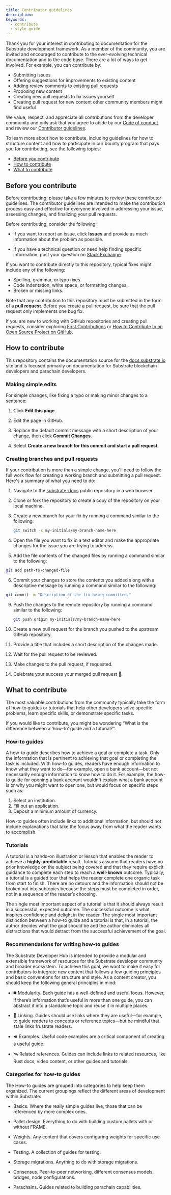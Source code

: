```yaml
---
title: Contributor guidelines
description:
keywords:
  - contribute
  - style guide
---
```


Thank you for your interest in contributing to documentation for the Substrate development framework.
As a member of the community, you are invited and encouraged to contribute to the ever-evolving technical documentation and to the code base.
There are a lot of ways to get involved.
For example, you can contribute by:

- Submitting issues
- Offering suggestions for improvements to existing content
- Adding review comments to existing pull requests
- Proposing new content
- Creating new pull requests to fix issues yourself
- Creating pull request for new content other community members might find useful

We value, respect, and appreciate all contributions from the developer community and only ask that you agree to abide by our [Code of conduct](https://github.com/paritytech/substrate/blob/master/docs/CODE_OF_CONDUCT.md) and review our [Contributor guidelines](/community/contributor-guidelines/).

To learn more about how to contribute, including guidelines for how to structure content and how to participate in our bounty program that pays you for contributing, see the following topics:

- [Before you contribute](#before-you-contribute)
- [How to contribute](#how-to-contribute)
- [What to contribute](#what-to-contribute)
  
## Before you contribute

Before contributing, please take a few minutes to review these contributor guidelines. 
The contributor guidelines are intended to make the contribution process easy and effective for everyone involved in addressing your issue, assessing changes, and finalizing your pull requests.

Before contributing, consider the following:

* If you want to report an issue, click **Issues** and provide as much information about the problem as possible.

* If you have a technical question or need help finding specific information, post your question on [Stack Exchange](https://substrate.stackexchange.com/).
 
If you want to contribute directly to this repository, typical fixes might include any of the following:

* Spelling, grammar, or typo fixes.
* Code indentation, white space, or formatting changes.
* Broken or missing links.

Note that any contribution to this repository must be submitted in the form of a **pull request**.
Before you create a pull request, be sure that the pull request only implements one bug fix.

If you are new to working with GitHub repositories and creating pull requests, consider exploring [First Contributions](https://github.com/firstcontributions/first-contributions) or [How to Contribute to an Open Source Project on GitHub](https://egghead.io/courses/how-to-contribute-to-an-open-source-project-on-github).

## How to contribute

This repository contains the documentation source for the [docs.substrate.io](https://docs.substrate.io) site and is focused primarily on documentation for Substrate blockchain developers and parachain developers.

### Making simple edits

For simple changes, like fixing a typo or making minor changes to a sentence:

1. Click **Edit this page**.

2. Edit the page in GitHub.

3. Replace the default commit message with a short description of your change, then click **Commit Changes**.

4. Select **Create a new branch for this commit and start a pull request**.

### Creating branches and pull requests

If your contribution is more than a simple change, you'll need to follow the full work flow for creating a working branch and submitting a pull request.
Here's a summary of what you need to do:

1. Navigate to the [substrate-docs](https://github.com/substrate-developer-hub/substrate-docs) public repository in a web browser.

2. Clone or fork the repository to create a copy of the repository on your local machine.

3. Create a new branch for your fix by running a command similar to the following:

   ```bash
   git switch -c my-initials/my-branch-name-here
   ```

4. Open the file you want to fix in a text editor and make the appropriate changes for the issue you are trying to address.

5. Add the file contents of the changed files by running a command similar to the following:

  ```bash
  git add path-to-changed-file
  ```

6. Commit your changes to store the contents you added along with a descriptive message by running a command similar to the following:

  ```bash
  git commit -m "Description of the fix being committed."
  ```

9. Push the changes to the remote repository by running a command similar to the following:

   ```bash
   git push origin my-initials/my-branch-name-here
   ```

1. Create a new pull request for the branch you pushed to the upstream GitHub repository.

1. Provide a title that includes a short description of the changes made.

1. Wait for the pull request to be reviewed.

1. Make changes to the pull request, if requested.

2. Celebrate your success your merged pull request :champagne:.


## What to contribute

The most valuable contributions from the community typically take the form of how-to guides or tutorials that help other developers solve specific problems, learn specific skills, or demonstrate specific tasks.

If you would like to contribute, you might be wondering “What is the difference between a ‘how-to’ guide and a tutorial?”.

### How-to guides

A how-to guide describes how to achieve a goal or complete a task. 
Only the information that is pertinent to achieving that goal or completing the task is included. 
With how-to guides, readers have enough information to know what they want to do—for example, open a bank account—but not necessarily enough information to know how to do it.
For example, the how-to guide for opening a bank account wouldn't explain what a bank account is or why you might want to open one, but would focus on specific steps such as:

1) Select an institution.
2) Fill out an application.
3) Deposit a minimum amount of currency.
 
How-to guides often include links to additional information, but should not include explanations that take the focus away from what the reader wants to accomplish.

### Tutorials

A tutorial is a hands-on illustration or lesson that enables the reader to achieve a
**highly-predictable** result. 
Tutorials assume that readers have no prior knowledge on the subject being covered and that they require explicit guidance to complete each step to reach a **well-known** outcome.
Typically, a tutorial is a guided tour that helps the reader complete one organic task from
start to finish. 
There are no detours and the information should not be broken out into subtopics
because the steps must be completed in order, not in a sequence of the reader’s choosing.

The single most important aspect of a tutorial is that it should always result in a successful, expected outcome. 
The successful outcome is what inspires confidence and delight in the reader. 
The single most important distinction between a how-to guide and a tutorial is that, in a tutorial, the author decides what the goal should be and the author eliminates all distractions that would detract from the successful achievement of the goal.

### Recommendations for writing how-to guides

The Substrate Developer Hub is intended to provide a modular and extensible framework of resources for the Substrate developer community and broader ecosystem. 
To achieve this goal, we want to make it easy for contributors to integrate new content that follows a few guiding principles and basic conventions for structure and style. 
As a content creator, you should keep the following general principles in mind:

- ◼️ Modularity. Each guide has a well-defined and useful focus. 
  However, if there’s information that’s useful in more than one guide, you can abstract it into a standalone topic and reuse it in multiple places.

- 🔗 Linking. Guides should use links where they are useful—for example, to guide readers to
  concepts or reference topics—but be mindful that stale links frustrate readers.

- ⏯️ Examples. Useful code examples are a critical component of creating a useful guide.

- 🛰️ Related references. Guides can include links to related resources, like Rust docs, video content, or other guides and tutorials.

### Categories for how-to guides

The How-to guides are grouped into categories to help keep them organized. 
The current groupings reflect the different areas of development within Substrate:

- Basics. Where the really simple guides live, those that can be referenced by more complex ones.

- Pallet design. Everything to do with building custom pallets with or without FRAME.

- Weights. Any content that covers configuring weights for specific use cases.

- Testing. A collection of guides for testing.

- Storage migrations. Anything to do with storage migrations.

- Consensus. Peer-to-peer networking, different consensus models, bridges, node configurations.

* Parachains. Guides related to building parachain capabilities.


<!--
The source files use tags to identify the categories that apply. As a content contributor, you
should use tags to identify the level of complexity and the most appropriate category for your
content.

#### Complexity

Specify the level of complexity by adding the most appropriate tag from the following list:

- beginner
- intermediate
- advanced

#### Information category

Specify the category for your article by adding the most appropriate tag from the following list:

- basics
- client
- consensus
- currency
- fees
- frame-v1
- migration
- node
- pallet design
- proof-of-work
- runtime
- storage
- testing
- weights
- parachains
- contracts
-->